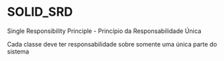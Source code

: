 # SOLID_SRD
Single Responsibility Principle - Princípio da Responsabilidade Única

Cada classe deve ter responsabilidade  sobre somente uma única parte do sistema